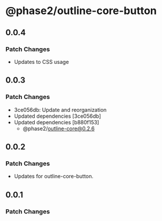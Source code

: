 # @phase2/outline-core-button

## 0.0.4

### Patch Changes

- Updates to CSS usage

## 0.0.3

### Patch Changes

- 3ce056db: Update and reorganization
- Updated dependencies [3ce056db]
- Updated dependencies [b880f153]
  - @phase2/outline-core@0.2.6

## 0.0.2

### Patch Changes

- Updates for outline-core-button.

## 0.0.1

### Patch Changes
